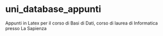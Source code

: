 uni_database_appunti
====================

Appunti in Latex per il corso di Basi di Dati, corso di laurea di Informatica presso La Sapienza
